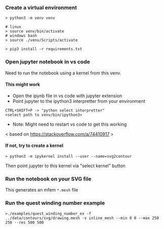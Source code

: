 ### Create a virtual environment

```shell
> python3 -m venv venv

# linux
> source venv/bin/activate
# windows bash
> source ./venv/Scripts/activate

> pip3 install -r requirements.txt
```

### Open jupyter notebook in vs code

Need to run the notebook using a kernel from this venv.

#### This might work

* Open the ipynb file in vs code with jupyter extension
* Point jupyter to the ipython3 interpretter from your environment
```
CTRL+SHIFT+P -> "python select interpretter"
<select path to venv/bin/ipython3>
```
* Note: Might need to restart vs code to get this working

< based on https://stackoverflow.com/a/74410917 >

#### If not, try to create a kernel

```shell
> python3 -m ipykernel install --user --name=svg2contour
```
Then point jupyter to this kernel via "select kernel" button


### Run the notebook on your SVG file
This generates an mfem `*.mesh` file

### Run the quest winding number example

```shell
>./examples/quest_winding_number_ex -f ../data/contours/svg/drawing.mesh -v inline_mesh --min 0 0 --max 250 250 --res 500 500 
```
